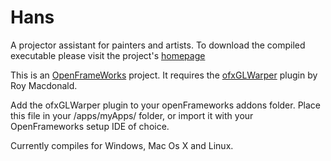 # Hans
A projector assistant for painters and artists. To download the compiled executable please visit the project's [homepage](http://lindseymysse.com/hans/)

This is an [OpenFrameWorks](https://openframeworks.cc/) project. It requires the [ofxGLWarper](https://github.com/roymacdonald/ofxGLWarper) plugin by Roy Macdonald. 

Add the ofxGLWarper plugin to your openFrameworks addons folder. Place this file in your /apps/myApps/ folder, or import it with your OpenFrameworks setup IDE of choice. 

Currently compiles for Windows, Mac Os X and Linux. 
